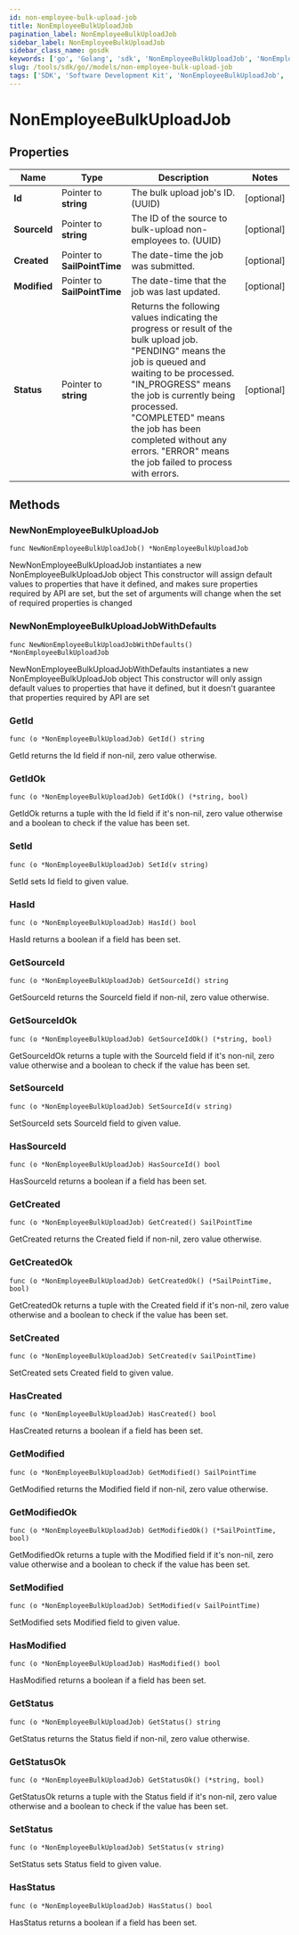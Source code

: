 ```yaml
---
id: non-employee-bulk-upload-job
title: NonEmployeeBulkUploadJob
pagination_label: NonEmployeeBulkUploadJob
sidebar_label: NonEmployeeBulkUploadJob
sidebar_class_name: gosdk
keywords: ['go', 'Golang', 'sdk', 'NonEmployeeBulkUploadJob', 'NonEmployeeBulkUploadJob'] 
slug: /tools/sdk/go//models/non-employee-bulk-upload-job
tags: ['SDK', 'Software Development Kit', 'NonEmployeeBulkUploadJob', 'NonEmployeeBulkUploadJob']
---
```


# NonEmployeeBulkUploadJob

## Properties

Name | Type | Description | Notes
------------ | ------------- | ------------- | -------------
**Id** | Pointer to **string** | The bulk upload job's ID. (UUID) | [optional] 
**SourceId** | Pointer to **string** | The ID of the source to bulk-upload non-employees to. (UUID) | [optional] 
**Created** | Pointer to **SailPointTime** | The date-time the job was submitted. | [optional] 
**Modified** | Pointer to **SailPointTime** | The date-time that the job was last updated. | [optional] 
**Status** | Pointer to **string** | Returns the following values indicating the progress or result of the bulk upload job. \"PENDING\" means the job is queued and waiting to be processed. \"IN_PROGRESS\" means the job is currently being processed. \"COMPLETED\" means the job has been completed without any errors. \"ERROR\" means the job failed to process with errors.  | [optional] 

## Methods

### NewNonEmployeeBulkUploadJob

`func NewNonEmployeeBulkUploadJob() *NonEmployeeBulkUploadJob`

NewNonEmployeeBulkUploadJob instantiates a new NonEmployeeBulkUploadJob object
This constructor will assign default values to properties that have it defined,
and makes sure properties required by API are set, but the set of arguments
will change when the set of required properties is changed

### NewNonEmployeeBulkUploadJobWithDefaults

`func NewNonEmployeeBulkUploadJobWithDefaults() *NonEmployeeBulkUploadJob`

NewNonEmployeeBulkUploadJobWithDefaults instantiates a new NonEmployeeBulkUploadJob object
This constructor will only assign default values to properties that have it defined,
but it doesn't guarantee that properties required by API are set

### GetId

`func (o *NonEmployeeBulkUploadJob) GetId() string`

GetId returns the Id field if non-nil, zero value otherwise.

### GetIdOk

`func (o *NonEmployeeBulkUploadJob) GetIdOk() (*string, bool)`

GetIdOk returns a tuple with the Id field if it's non-nil, zero value otherwise
and a boolean to check if the value has been set.

### SetId

`func (o *NonEmployeeBulkUploadJob) SetId(v string)`

SetId sets Id field to given value.

### HasId

`func (o *NonEmployeeBulkUploadJob) HasId() bool`

HasId returns a boolean if a field has been set.

### GetSourceId

`func (o *NonEmployeeBulkUploadJob) GetSourceId() string`

GetSourceId returns the SourceId field if non-nil, zero value otherwise.

### GetSourceIdOk

`func (o *NonEmployeeBulkUploadJob) GetSourceIdOk() (*string, bool)`

GetSourceIdOk returns a tuple with the SourceId field if it's non-nil, zero value otherwise
and a boolean to check if the value has been set.

### SetSourceId

`func (o *NonEmployeeBulkUploadJob) SetSourceId(v string)`

SetSourceId sets SourceId field to given value.

### HasSourceId

`func (o *NonEmployeeBulkUploadJob) HasSourceId() bool`

HasSourceId returns a boolean if a field has been set.

### GetCreated

`func (o *NonEmployeeBulkUploadJob) GetCreated() SailPointTime`

GetCreated returns the Created field if non-nil, zero value otherwise.

### GetCreatedOk

`func (o *NonEmployeeBulkUploadJob) GetCreatedOk() (*SailPointTime, bool)`

GetCreatedOk returns a tuple with the Created field if it's non-nil, zero value otherwise
and a boolean to check if the value has been set.

### SetCreated

`func (o *NonEmployeeBulkUploadJob) SetCreated(v SailPointTime)`

SetCreated sets Created field to given value.

### HasCreated

`func (o *NonEmployeeBulkUploadJob) HasCreated() bool`

HasCreated returns a boolean if a field has been set.

### GetModified

`func (o *NonEmployeeBulkUploadJob) GetModified() SailPointTime`

GetModified returns the Modified field if non-nil, zero value otherwise.

### GetModifiedOk

`func (o *NonEmployeeBulkUploadJob) GetModifiedOk() (*SailPointTime, bool)`

GetModifiedOk returns a tuple with the Modified field if it's non-nil, zero value otherwise
and a boolean to check if the value has been set.

### SetModified

`func (o *NonEmployeeBulkUploadJob) SetModified(v SailPointTime)`

SetModified sets Modified field to given value.

### HasModified

`func (o *NonEmployeeBulkUploadJob) HasModified() bool`

HasModified returns a boolean if a field has been set.

### GetStatus

`func (o *NonEmployeeBulkUploadJob) GetStatus() string`

GetStatus returns the Status field if non-nil, zero value otherwise.

### GetStatusOk

`func (o *NonEmployeeBulkUploadJob) GetStatusOk() (*string, bool)`

GetStatusOk returns a tuple with the Status field if it's non-nil, zero value otherwise
and a boolean to check if the value has been set.

### SetStatus

`func (o *NonEmployeeBulkUploadJob) SetStatus(v string)`

SetStatus sets Status field to given value.

### HasStatus

`func (o *NonEmployeeBulkUploadJob) HasStatus() bool`

HasStatus returns a boolean if a field has been set.


